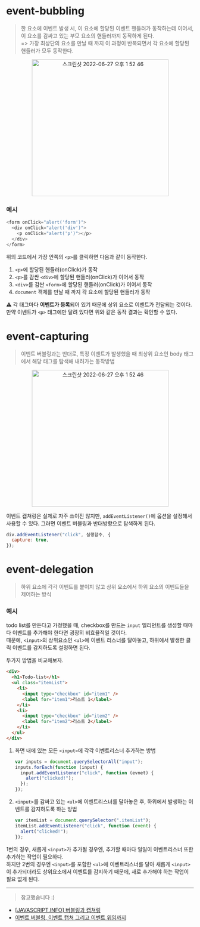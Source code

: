 # event-bubbling

> 한 요소에 이벤트 발생 시, 이 요소에 할당된 이벤트 핸들러가 동작하는데 이어서, 이 요소를 감싸고 있는 부모 요소의 핸들러까지 동작하게 된다.<br />
> => 가장 최상단의 요소를 만날 때 까지 이 과정이 반복되면서 각 요소에 할당된 핸들러가 모두 동작한다.

<div align="center">
<img width="367" alt="스크린샷 2022-06-27 오후 1 52 46" src="https://joshua1988.github.io/images/posts/web/javascript/event/event-bubble.png">
</div>

### 예시

```javascript
<form onClick="alert('form')">
  <div onClick="alert('div')">
    <p onClick="alert('p')"></p>
  </div>
</form>
```

위의 코드에서 가장 안쪽의 `<p>`를 클릭하면 다음과 같이 동작한다.

1. `<p>`에 할당된 핸들러(onClick)가 동작
2. `<p>`를 감싼 `<div>`에 할당된 핸들러(onClick)가 이어서 동작
3. `<div>`를 감싼 `<form>`에 할당된 핸들러(onClick)가 이어서 동작
4. `document` 객체를 만날 때 까지 각 요소에 할당된 핸들러가 동작

⚠️ 각 태그마다 **이벤트가 등록**되어 있기 때문에 상위 요소로 이벤트가 전달되는 것이다. 만약 이벤트가 `<p>` 태그에만 달려 있다면 위와 같은 동작 결과는 확인할 수 없다.

# event-capturing

> 이벤트 버블링과는 반대로, 특정 이벤트가 발생했을 때 최상위 요소인 body 태그에서 해당 태그를 탐색해 내려가는 동작방법

<div align="center">
<img width="367" alt="스크린샷 2022-06-27 오후 1 52 46" src="https://joshua1988.github.io/images/posts/web/javascript/event/event-capture.png">
</div>

이벤트 캡쳐링은 실제로 자주 쓰이진 않지만, `addEventListener()`에 옵션을 설정해서 사용할 수 있다. 그러면 이벤트 버블링과 반대방향으로 탐색하게 된다.

```javascript
div.addEventListener("click", 실행함수, {
  capture: true,
});
```

# event-delegation

> 하위 요소에 각각 이벤트를 붙이지 않고 상위 요소에서 하위 요소의 이벤트들을 제어하는 방식

### 예시

todo list를 만든다고 가정했을 때, checkbox를 만드는 `input` 엘리먼트를 생성할 때마다 이벤트를 추가해야 한다면 굉장히 비효율적일 것이다.<br />
때문에, `<input>`의 상위요소인 `<ul>`에 이벤트 리스너를 달아놓고, 하위에서 발생한 클릭 이벤트를 감지하도록 설정하면 된다. <br />

두가지 방법을 비교해보자.

```html
<div>
  <h1>Todo-list</h1>
  <ul class="itemList">
    <li>
      <input type="checkbox" id="item1" />
      <label for="item1">리스트 1</label>
    </li>
    <li>
      <input type="checkbox" id="item2" />
      <label for="item2">리스트 2</label>
    </li>
  </ul>
</div>
```

1. 화면 내에 있는 모든 `<input>`에 각각 이벤트리스너 추가하는 방법

   ```javascript
   var inputs = document.querySelectorAll("input");
   inputs.forEach(function (input) {
     input.addEventListener("click", function (evnet) {
       alert("clicked!");
     });
   });
   ```

2. `<input>`를 감싸고 있는 `<ul>`에 이벤트리스너를 달아놓은 후, 하위에서 발생하는 이벤트를 감지하도록 하는 방법

   ```javascript
   var itemList = document.querySelector(".itemList");
   itemList.addEventListener("click", function (event) {
     alert("clicked!");
   });
   ```

1번의 경우, 새롭게 `<input>`가 추가될 경우엔, 추가할 때마다 일일이 이벤트리스너 또한 추가하는 작업이 필요하다. <br />
하지만 2번의 경우엔 `<input>`를 포함한 `<ul>`에 이벤트리스너를 달아 새롭게 `<input>`이 추가되더라도 상위요소에서 이벤트를 감지하기 때문에, 새로 추가해야 하는 작업이 필요 없게 된다.

---

> 참고했습니다 :)

- [[JAVASCRIPT.INFO] 버블링과 캡쳐링](https://ko.javascript.info/bubbling-and-capturing)
- [이벤트 버블링, 이벤트 캡쳐 그리고 이벤트 위임까지](https://joshua1988.github.io/web-development/javascript/event-propagation-delegation/)
